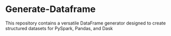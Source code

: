 # Generate-Dataframe
This repository contains a versatile DataFrame generator designed to create structured datasets for PySpark, Pandas, and Dask

